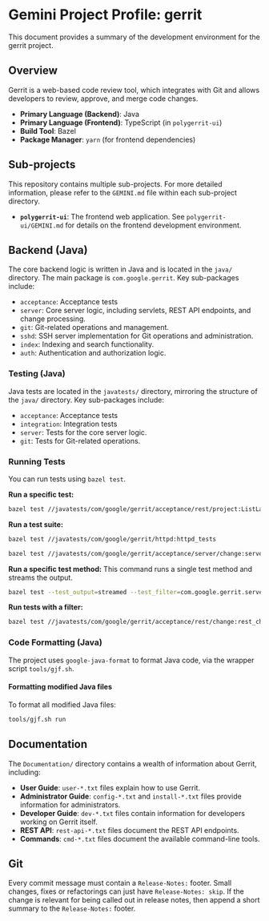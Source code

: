 # Gemini Project Profile: gerrit

This document provides a summary of the development environment for the gerrit project.

## Overview

Gerrit is a web-based code review tool, which integrates with Git and allows developers to review, approve, and merge code changes.

- **Primary Language (Backend)**: Java
- **Primary Language (Frontend)**: TypeScript (in `polygerrit-ui`)
- **Build Tool**: Bazel
- **Package Manager**: `yarn` (for frontend dependencies)

## Sub-projects

This repository contains multiple sub-projects. For more detailed information, please refer to the `GEMINI.md` file within each sub-project directory.

- **`polygerrit-ui`**: The frontend web application. See `polygerrit-ui/GEMINI.md` for details on the frontend development environment.

## Backend (Java)

The core backend logic is written in Java and is located in the `java/` directory. The main package is `com.google.gerrit`. Key sub-packages include:

- `acceptance`: Acceptance tests
- `server`: Core server logic, including servlets, REST API endpoints, and change processing.
- `git`: Git-related operations and management.
- `sshd`: SSH server implementation for Git operations and administration.
- `index`: Indexing and search functionality.
- `auth`: Authentication and authorization logic.

### Testing (Java)

Java tests are located in the `javatests/` directory, mirroring the structure of the `java/` directory. Key sub-packages include:

- `acceptance`: Acceptance tests
- `integration`: Integration tests
- `server`: Tests for the core server logic.
- `git`: Tests for Git-related operations.

### Running Tests

You can run tests using `bazel test`.

**Run a specific test:**
```bash
bazel test //javatests/com/google/gerrit/acceptance/rest/project:ListLabelsIT
```

**Run a test suite:**
```bash
bazel test //javatests/com/google/gerrit/httpd:httpd_tests
```
```bash
bazel test //javatests/com/google/gerrit/acceptance/server/change:server_change
```

**Run a specific test method:**
This command runs a single test method and streams the output.
```bash
bazel test --test_output=streamed --test_filter=com.google.gerrit.server.fixes.fixCalculator.FixCalculatorVariousTest.intraline //javatests/com/google/gerrit/server:server_tests
```

**Run tests with a filter:**
```bash
bazel test //javatests/com/google/gerrit/acceptance/rest/change:rest_change_other --test_filter=SuggestReviewersIT
```

### Code Formatting (Java)

The project uses `google-java-format` to format Java code, via the wrapper script `tools/gjf.sh`.

#### Formatting modified Java files

To format all modified Java files:
```bash
tools/gjf.sh run
```

## Documentation

The `Documentation/` directory contains a wealth of information about Gerrit, including:

- **User Guide**: `user-*.txt` files explain how to use Gerrit.
- **Administrator Guide**: `config-*.txt` and `install-*.txt` files provide information for administrators.
- **Developer Guide**: `dev-*.txt` files contain information for developers working on Gerrit itself.
- **REST API**: `rest-api-*.txt` files document the REST API endpoints.
- **Commands**: `cmd-*.txt` files document the available command-line tools.

## Git

Every commit message must contain a `Release-Notes:` footer. Small changes, fixes or refactorings can just have
`Release-Notes: skip`. If the change is relevant for being called out in release notes, then append a short
summary to the `Release-Notes:` footer.
